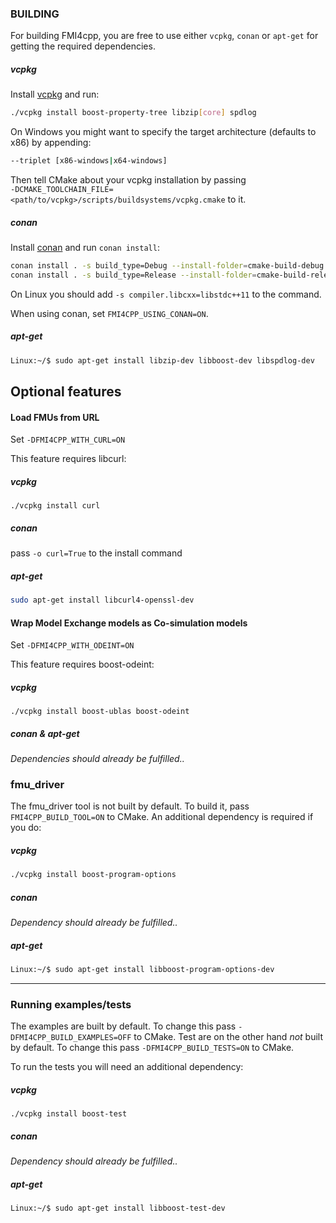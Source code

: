 ### BUILDING

For building FMI4cpp, you are free to use either `vcpkg`, `conan` or `apt-get` for getting the required dependencies.

##### vcpkg

Install [vcpkg](https://github.com/Microsoft/vcpkg) and run:

```bash
./vcpkg install boost-property-tree libzip[core] spdlog
``` 

On Windows you might want to specify the target architecture (defaults to x86) by appending:

```bash
--triplet [x86-windows|x64-windows]
```

Then tell CMake about your vcpkg installation by passing <br> ```-DCMAKE_TOOLCHAIN_FILE=<path/to/vcpkg>/scripts/buildsystems/vcpkg.cmake``` to it.

##### conan

Install [conan](https://conan.io/) and run `conan install`:

```bash
conan install . -s build_type=Debug --install-folder=cmake-build-debug
conan install . -s build_type=Release --install-folder=cmake-build-release
```

On Linux you should add `-s compiler.libcxx=libstdc++11` to the command.

When using conan, set `FMI4CPP_USING_CONAN=ON`.

##### apt-get

```bash
Linux:~/$ sudo apt-get install libzip-dev libboost-dev libspdlog-dev
``` 


## Optional features

#### Load FMUs from URL

Set `-DFMI4CPP_WITH_CURL=ON`

This feature requires libcurl:

##### vcpkg
`./vcpkg install curl`

##### conan
pass `-o curl=True` to the install command

##### apt-get
```bash
sudo apt-get install libcurl4-openssl-dev
``` 

#### Wrap Model Exchange models as Co-simulation models

Set `-DFMI4CPP_WITH_ODEINT=ON`

This feature requires boost-odeint:

##### vcpkg
`./vcpkg install boost-ublas boost-odeint` 

##### conan & apt-get
_Dependencies should already be fulfilled.._



### fmu_driver

The fmu_driver tool is not built by default. To build it, pass ```FMI4CPP_BUILD_TOOL=ON``` to CMake. 
An additional dependency is required if you do:

##### vcpkg
```bash
./vcpkg install boost-program-options
```
##### conan
_Dependency should already be fulfilled.._

##### apt-get
```bash
Linux:~/$ sudo apt-get install libboost-program-options-dev
```

---


### Running examples/tests

The examples are built by default. To change this pass ```-DFMI4CPP_BUILD_EXAMPLES=OFF``` to CMake.
Test are on the other hand _not_ built by default. To change this pass ```-DFMI4CPP_BUILD_TESTS=ON``` to CMake.

To run the tests you will need an additional dependency:

##### vcpkg
```
./vcpkg install boost-test
``` 
##### conan
_Dependency should already be fulfilled.._

##### apt-get
```bash
Linux:~/$ sudo apt-get install libboost-test-dev
```
